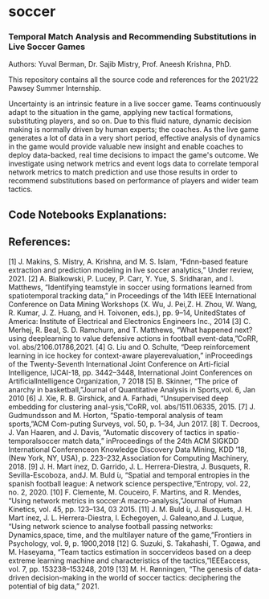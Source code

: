 # soccer
### Temporal Match Analysis and Recommending Substitutions in Live Soccer Games

Authors:
Yuval Berman, Dr. Sajib Mistry, Prof. Aneesh Krishna, PhD.

This repository contains all the source code and references for the 2021/22 Pawsey Summer Internship.

Uncertainty is an intrinsic feature in a live soccer game. Teams continuously adapt to the situation in the game, applying new tactical formations, substituting players, and so on. Due to this fluid nature, dynamic decision making is normally driven by human experts; the coaches.
As the live game generates a lot of data in a very short period, effective analysis of dynamics in the game would provide valuable new insight and enable coaches to deploy data-backed, real time decisions to impact the game's outcome. 
We investigate using network metrics and event logs data to correlate temporal network metrics to match prediction and use those results in order to recommend substitutions based on performance of players and wider team tactics.

## Code Notebooks Explanations:




## References:

[1]  J.  Makins,  S.  Mistry,  A.  Krishna,  and  M.  S.  Islam,  “Fdnn-based  feature  extraction  and prediction modeling in live soccer analytics,” Under review, 2021.
[2] A. Bialkowski, P. Lucey, P. Carr, Y. Yue, S. Sridharan, and I. Matthews, “Identifying teamstyle in soccer using formations learned from spatiotemporal tracking data,” in Proceedings of  the  14th  IEEE  International  Conference  on  Data  Mining  Workshops (X.  Wu,  J.  Pei,Z. H. Zhou, W. Wang, R. Kumar, J. Z. Huang, and H. Toivonen, eds.), pp. 9–14, UnitedStates of America:  Institute of Electrical and Electronics Engineers Inc., 2014
[3]  C. Merhej, R. Beal, S. D. Ramchurn, and T. Matthews, “What happened next?  using deeplearning  to  value  defensive  actions  in  football  event-data,”CoRR,  vol.  abs/2106.01786,2021.
[4] G. Liu and O. Schulte, “Deep reinforcement learning in ice hockey for context-aware playerevaluation,” inProceedings of the Twenty-Seventh International Joint Conference on Arti-ficial  Intelligence,  IJCAI-18, pp. 3442–3448, International Joint Conferences on ArtificialIntelligence Organization, 7 2018
[5] B. Skinner, “The price of anarchy in basketball,”Journal of Quantitative Analysis in Sports,vol. 6, Jan 2010
[6] J. Xie, R. B. Girshick, and A. Farhadi, “Unsupervised deep embedding for clustering anal-ysis,”CoRR, vol. abs/1511.06335, 2015.
[7]  J. Gudmundsson and M. Horton, “Spatio-temporal analysis of team sports,”ACM  Com-puting Surveys, vol. 50, p. 1–34, Jun 2017.
[8] T. Decroos, J. Van Haaren, and J. Davis, “Automatic discovery of tactics in spatio-temporalsoccer  match  data,”  inProceedings  of  the  24th  ACM  SIGKDD  International  Conferenceon  Knowledge  Discovery    Data  Mining,  KDD  ’18,  (New  York,  NY,  USA),  p.  223–232,Association for Computing Machinery, 2018.
[9] J. H. Mart ́ınez, D. Garrido, J. L. Herrera-Diestra, J. Busquets, R. Sevilla-Escoboza, andJ. M. Buld ́u,  “Spatial and temporal entropies in the spanish football league:  A network science perspective,”Entropy, vol. 22, no. 2, 2020.
[10] F. Clemente, M. Couceiro, F. Martins, and R. Mendes, “Using network metrics in soccer:A macro-analysis,”Journal of Human Kinetics, vol. 45, pp. 123–134, 03 2015.
[11] J. M. Buld ́u, J. Busquets, J. H. Mart ́ınez, J. L. Herrera-Diestra, I. Echegoyen, J. Galeano,and  J.  Luque,  “Using  network  science  to  analyse  football  passing  networks:   Dynamics,space, time, and the multilayer nature of the game,”Frontiers in Psychology, vol. 9, p. 1900,2018
[12]  G. Suzuki, S. Takahashi, T. Ogawa, and M. Haseyama, “Team tactics estimation in soccervideos based on a deep extreme learning machine and characteristics of the tactics,”IEEEaccess, vol. 7, pp. 153238–153248, 2019
[13] M. H. Rønningen, “The genesis of data-driven decision-making in the world of soccer tactics:  deciphering the potential of big data,” 2021.

